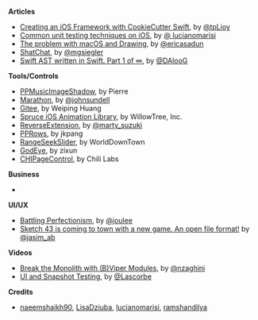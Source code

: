 
**Articles**

* [Creating an iOS Framework with CookieCutter Swift](https://medium.com/cocoaacademymag/creating-an-ios-framework-with-cookiecutter-swift-97f7965b83df#.riyp8az4w), by [@tpLioy](https://twitter.com/tpLioy)
* [Common unit testing techniques on iOS](http://www.marisibrothers.com/2017/03/common-unit-testing-techniques-on-ios.html), by [@ lucianomarisi](https://twitter.com/lucianomarisi)
* [The problem with macOS and Drawing](http://ericasadun.com/2017/03/12/the-problem-with-macos-and-drawing/), by [@ericasadun](https://twitter.com/ericasadun)
* [ShatChat](https://500ish.com/chatshat-c8620979f98b#.6elgyobu1), by [@mgsiegler](https://twitter.com/mgsiegler)
* [Swift AST written in Swift. Part 1 of ∞](https://medium.com/@DAloG/swift-ast-wrote-in-swift-part-1-of-e8768cae9cd3#.x25swwbo0), by [@DAlooG](https://twitter.com/DAlooG)

**Tools/Controls**

* [PPMusicImageShadow](https://github.com/PierrePerrin/PPMusicImageShadow), by Pierre
* [Marathon](https://github.com/JohnSundell/Marathon), by [@johnsundell](https://twitter.com/johnsundell)
* [Gitee](https://github.com/Nightonke/Gitee), by Weiping Huang
* [Spruce iOS Animation Library](https://github.com/willowtreeapps/spruce-ios), by WillowTree, Inc.
* [ReverseExtension](https://github.com/marty-suzuki/ReverseExtension), by [@marty_suzuki](https://twitter.com/marty_suzuki)
* [PPRows](https://github.com/jkpang/PPRows), by jkpang
* [RangeSeekSlider](https://github.com/WorldDownTown/RangeSeekSlider), by WorldDownTown
* [GodEye](https://github.com/zixun/GodEye), by zixun
* [CHIPageControl](https://github.com/ChiliLabs/CHIPageControl), by Chili Labs

**Business**

*

**UI/UX**

* [Battling Perfectionism](https://medium.com/the-year-of-the-looking-glass/battling-perfectionism-713537a8b8b6#.bqx2thute), by [@joulee](https://twitter.com/joulee)
* [Sketch 43 is coming to town with a new game. An open file format!](https://medium.com/sketch-app-sources/sketch-43-is-coming-to-town-with-a-new-game-an-open-file-format-ae62e7e7c223#.e92p9zapy) by [@jasim_ab](https://twitter.com/jasim_ab)

**Videos**

* [Break the Monolith with (B)Viper Modules](https://realm.io/news/break-the-monoloth-with-b-viper-modules/), by [@nzaghini](https://twitter.com/nzaghini)
* [UI and Snapshot Testing](https://realm.io/news/cmdu-conf-luis-ascorbe-ui-and-snapshottesting/), by [@Lascorbe](https://twitter.com/Lascorbe)

**Credits**

* [naeemshaikh90](https://github.com/naeemshaikh90), [LisaDziuba](https://github.com/lisadziuba), [lucianomarisi](https://github.com/lucianomarisi), [ramshandilya](https://github.com/ramshandilya)
